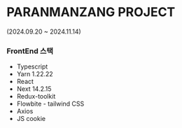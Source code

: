 # PARANMANZANG PROJECT 
(2024.09.20 ~ 2024.11.14)
### FrontEnd 스택
- Typescript
- Yarn 1.22.22
- React
- Next 14.2.15
- Redux-toolkit
- Flowbite - tailwind CSS
- Axios
- JS cookie

